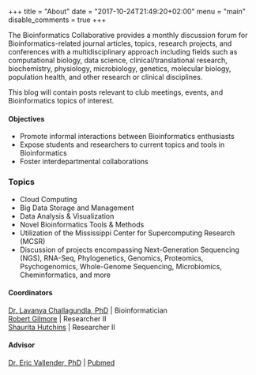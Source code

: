 +++
title = "About"
date = "2017-10-24T21:49:20+02:00"
menu = "main"
disable_comments = true
+++

The Bioinformatics Collaborative provides a monthly discussion forum for Bioinformatics-related journal articles, topics, research projects, and conferences with a multidisciplinary approach including fields such as computational biology, data science, clinical/translational research, biochemistry, physiology, microbiology, genetics, molecular biology, population health, and other research or clinical disciplines.

This blog will contain posts relevant to club meetings, events, and Bioinformatics topics of interest.


#### Objectives  
-  Promote informal interactions between Bioinformatics enthusiasts  
-  Expose students and researchers to current topics and tools in Bioinformatics  
-  Foster interdepartmental collaborations

### Topics
- Cloud Computing
- Big Data Storage and Management
- Data Analysis & Visualization
- Novel Bioinformatics Tools & Methods
- Utilization of the Mississippi Center for Supercomputing Research (MCSR)
- Discussion of projects encompassing Next-Generation Sequencing (NGS), RNA-Seq, Phylogenetics, Genomics, Proteomics, Psychogenomics, Whole-Genome Sequencing, Microbiomics, Cheminformatics, and more

    
#### Coordinators

[Dr. Lavanya Challagundla, PhD](mailto:lchallagundla@umc.edu) | Bioinformatician  
[Robert Gilmore](mailto:rgilmore@umc.edu) | Researcher II  
[Shaurita Hutchins](mailto:shutchins2@umc.edu) | Researcher II  

#### Advisor

[Dr. Eric Vallender, PhD](https://www2.umc.edu/Eric_Vallender_2C_PhD.asp) | [Pubmed](https://www.ncbi.nlm.nih.gov/pubmed/?term=Vallender+EJ%5Bauthor%5D)